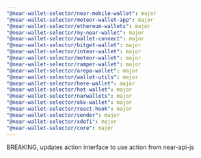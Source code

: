 ```yaml
---
"@near-wallet-selector/near-mobile-wallet": major
"@near-wallet-selector/meteor-wallet-app": major
"@near-wallet-selector/ethereum-wallets": major
"@near-wallet-selector/my-near-wallet": major
"@near-wallet-selector/wallet-connect": major
"@near-wallet-selector/bitget-wallet": major
"@near-wallet-selector/intear-wallet": major
"@near-wallet-selector/meteor-wallet": major
"@near-wallet-selector/ramper-wallet": major
"@near-wallet-selector/arepa-wallet": major
"@near-wallet-selector/wallet-utils": major
"@near-wallet-selector/here-wallet": major
"@near-wallet-selector/hot-wallet": major
"@near-wallet-selector/narwallets": major
"@near-wallet-selector/okx-wallet": major
"@near-wallet-selector/react-hook": major
"@near-wallet-selector/sender": major
"@near-wallet-selector/xdefi": major
"@near-wallet-selector/core": major
---
```


BREAKING, updates action interface to use action from near-api-js
